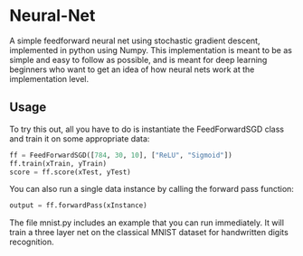 # Neural-Net
A simple feedforward neural net using stochastic gradient descent, implemented in python using Numpy. This implementation is meant to be as simple and easy to follow as possible, and is meant for deep learning beginners who want to get an idea of how neural nets work at the implementation level.

## Usage

To try this out, all you have to do is instantiate the FeedForwardSGD class and train it on some appropriate data:

```python
ff = FeedForwardSGD([784, 30, 10], ["ReLU", "Sigmoid"])
ff.train(xTrain, yTrain)
score = ff.score(xTest, yTest)
```

You can also run a single data instance by calling the forward pass function:

```python
output = ff.forwardPass(xInstance)
```

The file mnist.py includes an example that you can run immediately. It will train a three layer net on the classical MNIST dataset for handwritten digits recognition.
